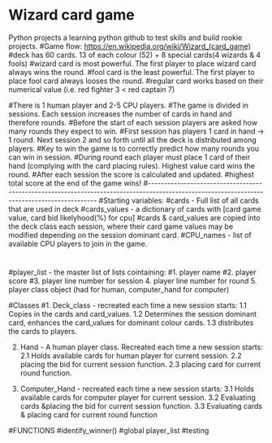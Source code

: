 # Wizard card game
Python projects
a learning python github to test skills and build rookie projects.
#Game flow: https://en.wikipedia.org/wiki/Wizard_(card_game)
#deck has 60 cards. 13 of each colour (52) + 8 special cards(4 wizards & 4 fools)
#wizard card is most powerful. The first player to place wizard card always wins the round.
#fool card is the least powerful. The first player to place fool card always looses the round.
#regular card works based on their numerical value (i.e. red fighter 3 < red captain 7)

#There is 1 human player and 2-5 CPU players.
#The game is divided in sessions. Each session increases the number of cards in hand and therefore rounds.
#Before the start of each session players are asked how many rounds they expect to win.
#First session has players 1 card in hand -> 1 round. Next session 2 and so forth until all the deck is distributed among players.
#Key to win the game is to correctly predict how many rounds you can win in session.
#During round each player must place 1 card of their hand (complying with the card placing rules). Highest value card wins the round.
#After each session the score is calculated and updated.
#highest total score at the end of the game wins!
#--------------------------------------------------------------------------------------------------------------------------------------------
#Starting variables:
#cards - Full list of all cards that are used in deck
#cards_values - a dictionary of cards with [card game value, card bid likelyhood(%) for cpu]
#cards & card_values are copied into the deck class each session, where their card game values may be modified depending on the session dominant card.
#CPU_names - list of available CPU players to join in the game.
#
#player_list - the master list of lists cointaining:
#1. player name
#2. player score
#3. player line number for session
4. player line number for round
5. player class object (had for human, computer_hand for computer)

#Classes
#1. Deck_class - recreated each time a new session starts: 
 1.1 Copies in the cards and card_values. 
 1.2 Determines the session dominant card, enhances the card_values for dominant colour cards.
 1.3 distributes the cards to players.

 2. Hand - A human player class. Recreated each time a new session starts:
 2.1 Holds available cards for human player for current session.
 2.2 placing the bid for current session function.
 2.3 placing card for current round function.

 3. Computer_Hand - recreated each time a new session starts:
 3.1 Holds available cards for computer player for current session.
 3.2 Evaluating cards &placing the bid for current session function.
 3.3 Evaluating cards & placing card for current round function

#FUNCTIONS
#identify_winner()
#global player_list
#testing
